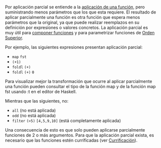 Por aplicación parcial se entiende a la [aplicación de una función](aplicacion.md), pero suministrando menos parámetros que los que esta requiere. El resultado de aplicar parcialmente una función es otra función que espera menos parámetros que la original, ya que puede realizar reemplazos en su definición por expresiones o valores concretos. La aplicación parcial es muy útil para [componer funciones](composicion.md) y para parametrizar funciones de [Orden Superior](orden-superior.md).

Por ejemplo, las siguientes expresiones presentan aplicación parcial:

-   `map` `fst`
-   `(+1)`
-   `foldl` `(+)`
-   `foldl` `(+)` `0`

Para visualizar mejor la transformación que ocurre al aplicar parcialmente una función pueden consultar el tipo de la función map y de la función map fst usando :t en el editor de Haskell.

Mientras que las siguientes, no:

-   `all` (no está aplicada)
-   `odd` (no está aplicada)
-   `filter` `(>5)` `[4,5,9,10]` (está completamente aplicada)

Una consecuencia de esto es que solo pueden aplicarse parcialmente funciones de 2 o más argumentos. Para que la aplicación parcial exista, es necesario que las funciones estén currificadas (ver [Currificación](currificacion.md)).
